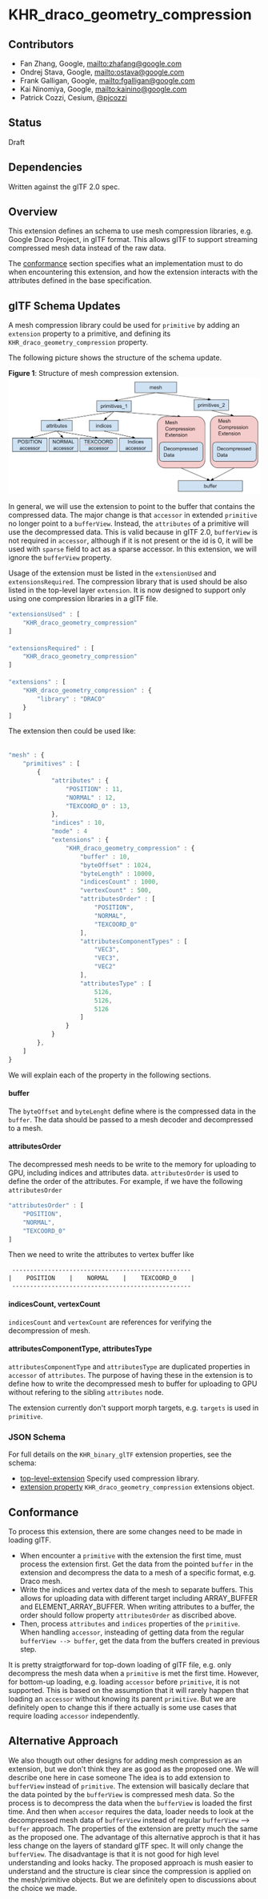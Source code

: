 # KHR_draco_geometry_compression

## Contributors

* Fan Zhang, Google, <mailto:zhafang@google.com>
* Ondrej Stava, Google, <mailto:ostava@google.com>
* Frank Galligan, Google, <mailto:fgalligan@google.com>
* Kai Ninomiya, Google, <mailto:kainino@google.com>
* Patrick Cozzi, Cesium, [@pjcozzi](https://twitter.com/pjcozzi)

## Status

Draft

## Dependencies

Written against the glTF 2.0 spec.

## Overview

This extension defines an schema to use mesh compression libraries, e.g. Google Draco Project, in glTF format. This allows glTF to support streaming compressed mesh data instead of the raw data.

The [conformance](#conformance) section specifies what an implementation must to do when encountering this extension, and how the extension interacts with the attributes defined in the base specification.

## glTF Schema Updates

A mesh compression library could be used for `primitive` by adding an `extension` property to a primitive, and defining its `KHR_draco_geometry_compression` property.

The following picture shows the structure of the schema update. 

**Figure 1**: Structure of mesh compression extension.
![](figures/structure.png)

In general, we will use the extension to point to the buffer that contains the compressed data. The major change is that `accessor` in extended `primitive` no
longer point to a `bufferView`. Instead, the `attributes` of a primitive will use the decompressed data. This is valid because in glTF 2.0, `bufferView` is not required in `accessor`, although if it is not present or the id is 0, it will be used with `sparse` field to act as a sparse accessor. In this extension, we will ignore the `bufferView` property.

Usage of the extension must be listed in the `extensionUsed` and `extensionsRequired`. The compression library that is used should be also listed in the top-level layer `extension`. It is now designed to support only using one compression libraries in a glTF file.

```javascript
"extensionsUsed" : [
    "KHR_draco_geometry_compression"
]

"extensionsRequired" : [
    "KHR_draco_geometry_compression"
]

"extensions" : [
    "KHR_draco_geometry_compression" : {
        "library" : "DRACO"
    }
]

```

The extension then could be used like:

```javascript

"mesh" : {
    "primitives" : [
        {
            "attributes" : {
                "POSITION" : 11,
                "NORMAL" : 12,
                "TEXCOORD_0" : 13,
            },
            "indices" : 10,
            "mode" : 4
            "extensions" : {
                "KHR_draco_geometry_compression" : {
                    "buffer" : 10,
                    "byteOffset" : 1024,
                    "byteLength" : 10000,
                    "indicesCount" : 1000,
                    "vertexCount" : 500,
                    "attributesOrder" : [
                        "POSITION",
                        "NORMAL",
                        "TEXCOORD_0"
                    ],
                    "attributesComponentTypes" : [
                        "VEC3",
                        "VEC3",
                        "VEC2"
                    ],
                    "attributesType" : [
                        5126,
                        5126,
                        5126
                    ]
                }
            }
        },
    ]
}

```
We will explain each of the property in the following sections.
#### buffer
The `byteOffset` and `byteLenght` define where is the compressed data in the
`buffer`. The data should be passed to a mesh decoder and decompressed to a
mesh.

#### attributesOrder
The decompressed mesh needs to be write to the memory for uploading to GPU,
including indices and attributes data. `attributesOrder` is used to define the
order of the attributes. For example, if we have the following
`attributesOrder`

```javascript
"attributesOrder" : [
    "POSITION",
    "NORMAL",
    "TEXCOORD_0"
]
```

Then we need to write the attributes to vertex buffer like

     --------------------------------------------------
    |    POSITION    |    NORMAL    |    TEXCOORD_0    |  
     --------------------------------------------------

#### indicesCount, vertexCount
`indicesCount` and `vertexCount` are references for verifying the decompression of
mesh.

#### attributesComponentType, attributesType
`attributesComponentType` and `attributesType` are duplicated properties in
`accessor` of `attributes`. The purpose of having these in the extension is to
define how to write the decompressed mesh to buffer for uploading to GPU without
refering to the sibling `attributes` node.

The extension currently don't support morph targets, e.g. `targets` is used in
`primitive`. 

### JSON Schema

For full details on the `KHR_binary_glTF` extension properties, see the schema:

* [top-level-extension](schema/gltf.KHR_draco_geometry_compression.schema.json) Specify used compression library.
* [extension property](schema/node.KHR_draco_geometry_compression.schema.json) `KHR_draco_geometry_compression` extensions object.

## Conformance

To process this extension, there are some changes need to be made in loading
glTF.
* When encounter a `primitive` with the extension the first time, must process the extension first. Get the data from the pointed `buffer` in the extension and decompress the data to a mesh of a specific format, e.g. Draco mesh.
* Write the indices and vertex data of the mesh to separate buffers. This allows for uploading data with different target including ARRAY_BUFFER and ELEMENT_ARRAY_BUFFER. When writing attributes to a buffer, the order should follow property `attributesOrder` as discribed above.
* Then, process `attributes` and `indices` properties of the `primitive`. When handling `accessor`, insteading of getting data from the regular `bufferView --> buffer`, get the data from the buffers created in previous step.

It is pretty straigtforward for top-down loading of glTF file, e.g. only
decompress the mesh data when a `primitive` is met the first time. However, for
bottom-up loading, e.g. loading `accessor` before `primitive`, it is not
supported. This is based on the assumption that it will rarely happen that
loading an `accessor` without knowing its parent `primitive`. But we are
definitely open to change this if there actually is some use cases that require
loading `accessor` independently. 

## Alternative Approach

We also thougth out other designs for adding mesh compression as an extension, but we don't think they are as good as the proposed one. We will describe one here in case someone 
The idea is to add extension to `bufferView` instead of `primitive`. The extension will basically declare that the data pointed by the `bufferView` is compressed mesh data. So the process is to decompress the data when the `bufferView` is loaded the first time. And then when `accesor` requires the data, loader needs to look at the decompressed mesh data of `bufferView` instead of regular `bufferView` --> `buffer` approach. The properties of the extension are pretty much the same as the proposed one.
The advantage of this alternative approch is that it has less change on the layers of standard glTF spec. It will only change the `bufferView`. The disadvantage is that it is not good for high level understanding and looks hacky. The proposed approach is mush easier to understand and the structure is clear since the compression is applied on the mesh/primitive objects. But we are definitely open to discussions about the choice we made.
